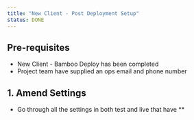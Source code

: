```yaml
---
title: "New Client - Post Deployment Setup"
status: DONE
---
```


## Pre-requisites
- New Client - Bamboo Deploy has been completed
- Project team have supplied an ops email and phone number

## 1. Amend Settings
- Go through all the settings in both test and live that have \*\*